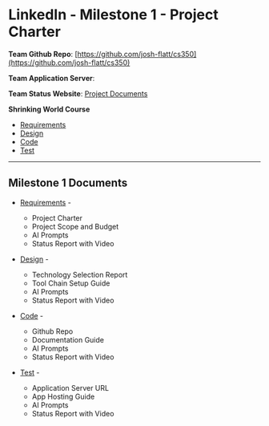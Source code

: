 # LinkedIn - Milestone 1 - Project Charter

**Team Github Repo**:  [https://github.com/josh-flatt/cs350](https://github.com/josh-flatt/cs350)

**Team Application Server**:  []()

**Team Status Website**:  [Project Documents](https://github.com/josh-flatt/cs350/tree/main/Documents)

**Shrinking World Course**

* [Requirements](https://seamanslog.com/sweng/m1-lesson-Lesson_1.md)
* [Design](https://seamanslog.com/sweng/m1-lesson-Lesson_2.md)
* [Code](https://seamanslog.com/sweng/m1-lesson-Lesson_3.md)
* [Test](https://seamanslog.com/sweng/m1-lesson-Lesson_4.md)

---

## Milestone 1 Documents

* [Requirements](https://github.com/josh-flatt/cs350/tree/main/Documents/Requirements) - 
    * Project Charter
    * Project Scope and Budget
    * AI Prompts
    * Status Report with Video

* [Design](https://github.com/josh-flatt/cs350/tree/main/Documents/Design) - 
    * Technology Selection Report
    * Tool Chain Setup Guide
    * AI Prompts
    * Status Report with Video

* [Code](https://github.com/josh-flatt/cs350/tree/main/Documents/Code) - 
    * Github Repo
    * Documentation Guide
    * AI Prompts
    * Status Report with Video

* [Test](https://github.com/josh-flatt/cs350/tree/main/Documents/Test) - 
    * Application Server URL
    * App Hosting Guide
    * AI Prompts
    * Status Report with Video

